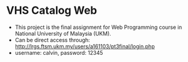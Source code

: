 # VHS Catalog Web
- This project is the final assignment for Web Programming course in National University of Malaysia (UKM).
- Can be direct access through: http://lrgs.ftsm.ukm.my/users/a161103/pt3final/login.php
- username: calvin, password: 12345
